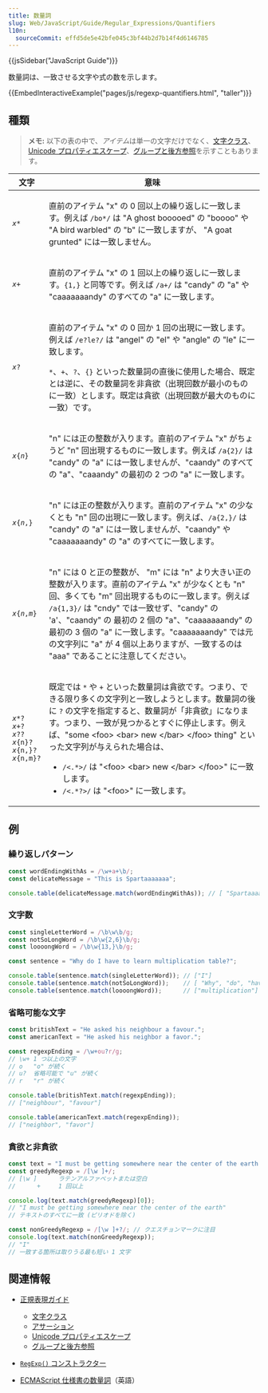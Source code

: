 ```yaml
---
title: 数量詞
slug: Web/JavaScript/Guide/Regular_Expressions/Quantifiers
l10n:
  sourceCommit: effd5de5e42bfe045c3bf44b2d7b14f4d6146785
---
```


{{jsSidebar("JavaScript Guide")}}

数量詞は、一致させる文字や式の数を示します。

{{EmbedInteractiveExample("pages/js/regexp-quantifiers.html", "taller")}}

## 種類

> **メモ:** 以下の表の中で、*アイテム*は単一の文字だけでなく、[文字クラス](/ja/docs/Web/JavaScript/Guide/Regular_Expressions/Character_Classes)、[Unicode プロパティエスケープ](/ja/docs/Web/JavaScript/Guide/Regular_Expressions/Unicode_Property_Escapes)、[グループと後方参照](/ja/docs/Web/JavaScript/Guide/Regular_Expressions/Groups_and_Backreferences)を示すこともあります。

<table class="standard-table">
  <thead>
    <tr>
      <th scope="col">文字</th>
      <th scope="col">意味</th>
    </tr>
  </thead>
  <tbody>
    <tr>
      <td>
        <code><em>x</em>*</code>
      </td>
      <td>
        <p>
          直前のアイテム "x" の 0 回以上の繰り返しに一致します。例えば
          <code>/bo*/</code> は "A ghost booooed" の "boooo" や "A bird warbled"
          の "b" に一致しますが、 "A goat grunted" には一致しません。
        </p>
      </td>
    </tr>
    <tr>
      <td>
        <code><em>x</em>+</code>
      </td>
      <td>
        <p>
          直前のアイテム "x" の 1 回以上の繰り返しに一致します。<code>{1,}</code>
          と同等です。例えば <code>/a+/</code> は "candy" の "a" や
          "caaaaaaandy" のすべての "a" に一致します。
        </p>
      </td>
    </tr>
    <tr>
      <td>
        <code><em>x</em>?</code>
      </td>
      <td>
        <p>
          直前のアイテム "x" の 0 回か 1 回の出現に一致します。例えば
          <code>/e?le?/</code> は "angel" の "el" や "angle" の "le"
          に一致します。
        </p>
        <p>
          <code>*</code>、<code>+</code>、<code>?</code>、<code>{}</code> といった数量詞の直後に使用した場合、既定とは逆に、その数量詞を非貪欲（出現回数が最小のものに一致）とします。既定は貪欲（出現回数が最大のものに一致）です。
        </p>
      </td>
    </tr>
    <tr>
      <td>
        <code><em>x</em>{<em>n</em>}</code>
      </td>
      <td>
        <p>
          "n" には正の整数が入ります。直前のアイテム "x" がちょうど "n" 回出現するものに一致します。例えば <code>/a{2}/</code> は "candy" の "a" には一致しませんが、"caandy" のすべての "a"、"caaandy" の最初の 2 つの "a" に一致します。
        </p>
      </td>
    </tr>
    <tr>
      <td>
        <code><em>x</em>{<em>n</em>,}</code>
      </td>
      <td>
        <p>
          "n" には正の整数が入ります。直前のアイテム "x" の少なくとも "n"
          回の出現に一致します。例えば、<code>/a{2,}/</code> は "candy" の "a"
          には一致しませんが、"caandy" や "caaaaaaandy" の "a"
          のすべてに一致します。
        </p>
      </td>
    </tr>
    <tr>
      <td>
        <code><em>x</em>{<em>n</em>,<em>m</em>}</code>
      </td>
      <td>
        <p>
          "n" には 0 と正の整数が、 "m" には "n"
          より大きい正の整数が入ります。直前のアイテム "x" が少なくとも "n"
          回、多くても "m" 回出現するものに一致します。例えば
          <code>/a{1,3}/</code> は "cndy" では一致せず、"candy" の 'a'、"caandy"
          の 最初の 2 個の "a"、"caaaaaaandy" の最初の 3 個の "a"
          に一致します。"caaaaaaandy" では元の文字列に "a" が 4
          個以上ありますが、一致するのは "aaa" であることに注意してください。
        </p>
      </td>
    </tr>
    <tr>
      <td>
        <p>
          <code><em>x</em>*?</code><br /><code><em>x</em>+?</code><br /><code
            ><em>x</em>??</code
          ><br /><code><em>x</em>{n}?</code><br /><code><em>x</em>{n,}?</code
          ><br /><code><em>x</em>{n,m}?</code>
        </p>
      </td>
      <td>
        <p>
          既定では <code>*</code> や <code>+</code> といった数量詞は貪欲です。つまり、できる限り多くの文字列と一致しようとします。数量詞の後に <code>?</code> の文字を指定すると、数量詞が「非貪欲」になります。つまり、一致が見つかるとすぐに停止します。例えば、"some &#x3C;foo> &#x3C;bar> new &#x3C;/bar> &#x3C;/foo> thing" といった文字列が与えられた場合は、
        </p>
        <ul>
          <li>
            <code>/&#x3C;.*>/</code> は "&#x3C;foo> &#x3C;bar> new &#x3C;/bar> &#x3C;/foo>" に一致します。
          </li>
          <li><code>/&#x3C;.*?>/</code> は "&#x3C;foo>" に一致します。</li>
        </ul>
      </td>
    </tr>
  </tbody>
</table>

## 例

### 繰り返しパターン

```js
const wordEndingWithAs = /\w+a+\b/;
const delicateMessage = "This is Spartaaaaaaa";

console.table(delicateMessage.match(wordEndingWithAs)); // [ "Spartaaaaaaa" ]
```

### 文字数

```js
const singleLetterWord = /\b\w\b/g;
const notSoLongWord = /\b\w{2,6}\b/g;
const loooongWord = /\b\w{13,}\b/g;

const sentence = "Why do I have to learn multiplication table?";

console.table(sentence.match(singleLetterWord)); // ["I"]
console.table(sentence.match(notSoLongWord));    // [ "Why", "do", "have", "to", "learn", "table" ]
console.table(sentence.match(loooongWord));      // ["multiplication"]
```

### 省略可能な文字

```js
const britishText = "He asked his neighbour a favour.";
const americanText = "He asked his neighbor a favor.";

const regexpEnding = /\w+ou?r/g;
// \w+ 1 つ以上の文字
// o   "o" が続く
// u?  省略可能で "u" が続く
// r   "r" が続く

console.table(britishText.match(regexpEnding));
// ["neighbour", "favour"]

console.table(americanText.match(regexpEnding));
// ["neighbor", "favor"]
```

### 貪欲と非貪欲

```js
const text = "I must be getting somewhere near the center of the earth.";
const greedyRegexp = /[\w ]+/;
// [\w ]      ラテンアルファベットまたは空白
//      +     1 回以上

console.log(text.match(greedyRegexp)[0]);
// "I must be getting somewhere near the center of the earth"
// テキストのすべてに一致 (ピリオドを除く)

const nonGreedyRegexp = /[\w ]+?/; // クエスチョンマークに注目
console.log(text.match(nonGreedyRegexp));
// "I"
// 一致する箇所は取りうる最も短い 1 文字
```

## 関連情報

- [正規表現ガイド](/ja/docs/Web/JavaScript/Guide/Regular_Expressions)

  - [文字クラス](/ja/docs/Web/JavaScript/Guide/Regular_Expressions/Character_Classes)
  - [アサーション](/ja/docs/Web/JavaScript/Guide/Regular_Expressions/Assertions)
  - [Unicode プロパティエスケープ](/ja/docs/Web/JavaScript/Guide/Regular_Expressions/Unicode_Property_Escapes)
  - [グループと後方参照](/ja/docs/Web/JavaScript/Guide/Regular_Expressions/Groups_and_Backreferences)

- [`RegExp()` コンストラクター](/ja/docs/Web/JavaScript/Reference/Global_Objects/RegExp)
- [ECMAScript 仕様書の数量詞](https://tc39.es/ecma262/multipage/text-processing.html#sec-quantifier)（英語）
